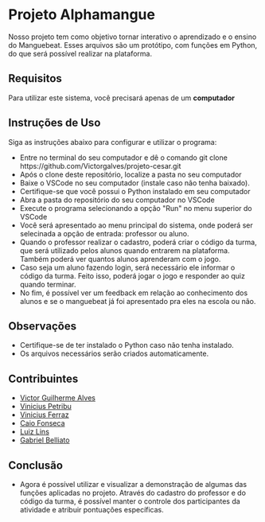 <h1>Projeto Alphamangue</h1>

<p>Nosso projeto tem como objetivo tornar interativo o aprendizado e o ensino do Manguebeat. Esses arquivos são um protótipo, com funções em Python, do que será possível realizar na plataforma.</p>

<h2>Requisitos</h2>
<p>Para utilizar este sistema, você precisará apenas de um <b>computador</b></p>

<h2>Instruções de Uso</h2>
<p>Siga as instruções abaixo para configurar e utilizar o programa:</p>
    <ul>
        <li>Entre no terminal do seu computador e dê o comando git clone https://github.com/Victorgalves/projeto-cesar.git </li>
        <li>Após o clone deste repositório, localize a pasta no seu computador</li>
        <li>Baixe o VSCode no seu computador (instale caso não tenha baixado).</li>
        <li>Certifique-se que você possui o Python instalado em seu computador</li>
        <li>Abra a pasta do repositório do seu computador no VSCode</li>
        <li>Execute o programa selecionando a opção "Run" no menu superior do VSCode</li>
        <li>Você será apresentado ao menu principal do sistema, onde poderá ser selecinada a opção de entrada: professor ou aluno.</li>
        <li>Quando o professor realizar o cadastro, poderá criar o código da turma, que será utilizado pelos alunos quando entrarem na plataforma. Também poderá ver quantos alunos aprenderam com o jogo.</li>
        <li>Caso seja um aluno fazendo login, será necessário ele informar o código da turma. Feito isso, poderá jogar o jogo e responder ao quiz quando terminar.</li>
        <li>No fim, é possível ver um feedback em relação ao conhecimento dos alunos e se o manguebeat já foi apresentado pra eles na escola ou não.</li>
    </ul>

<h2>Observações</h2>
    <ul>
        <li>Certifique-se de ter instalado o Python caso não tenha instalado.</li>
        <li>Os arquivos necessários serão criados automaticamente.</li>
    </ul>

<h2>Contribuintes</h2>
    <ul>
        <li><a href="https://github.com/Victorgalves">Victor Guilherme Alves</a></li>
        <li><a href="https://github.com/vinipetribu">Vinicius Petribu</a></li>
        <li><a href="https://github.com/VIESAFE">Vinicius Ferraz</a></li>
        <li><a href="https://github.com/caiofoonseca">Caio Fonseca</a></li>
        <li><a href="https://github.com/luizlins">Luiz Lins</a></li>
        <li><a href="https://github.com/belli5">Gabriel Belliato</a></li>
    </ul>

<h2>Conclusão</h2>
    <ul>
        <li>Agora é possível utilizar e visualizar a demonstração de algumas das funções aplicadas no projeto. Através do cadastro do professor e do código da turma, é possível manter o controle dos participantes da atividade e atribuir pontuações específicas.</li>
    </ul>
